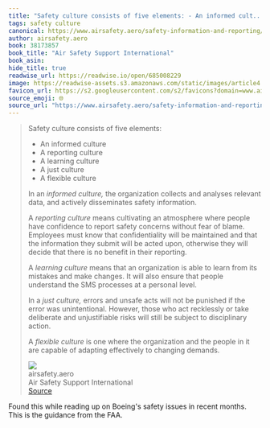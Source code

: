 ```yaml
---
title: "Safety culture consists of five elements: - An informed cult..."
tags: safety culture
canonical: https://www.airsafety.aero/safety-information-and-reporting/safety-management-systems/safety-culture
author: airsafety.aero
book: 38173857
book_title: "Air Safety Support International"
book_asin: 
hide_title: true
readwise_url: https://readwise.io/open/685008229
image: https://readwise-assets.s3.amazonaws.com/static/images/article4.6bc1851654a0.png
favicon_url: https://s2.googleusercontent.com/s2/favicons?domain=www.airsafety.aero
source_emoji: 🌐
source_url: "https://www.airsafety.aero/safety-information-and-reporting/safety-management-systems/safety-culture#:~:text=Safety%20culture%20consists,to%20changing%20demands."
---
```


> Safety culture consists of five elements:
> - An informed culture
> - A reporting culture
> - A learning culture
> - A just culture
> - A flexible culture
> 
> In an *informed culture,* the organization collects and analyses relevant data, and actively disseminates safety information.
> 
> A *reporting culture* means cultivating an atmosphere where people have confidence to report safety concerns without fear of blame. Employees must know that confidentiality will be maintained and that the information they submit will be acted upon, otherwise they will decide that there is no benefit in their reporting.
> 
> A *learning culture* means that an organization is able to learn from its mistakes and make changes. It will also ensure that people understand the SMS processes at a personal level.
> 
> In a *just culture,* errors and unsafe acts will not be punished if the error was unintentional. However, those who act recklessly or take deliberate and unjustifiable risks will still be subject to disciplinary action.
> 
> A *flexible culture* is one where the organization and the people in it are capable of adapting effectively to changing demands.
> <div class="quoteback-footer"><div class="quoteback-avatar"><img class="mini-favicon" src="https://s2.googleusercontent.com/s2/favicons?domain=www.airsafety.aero"></div><div class="quoteback-metadata"><div class="metadata-inner"><span style="display:none">FROM:</span><div aria-label="airsafety.aero" class="quoteback-author"> airsafety.aero</div><div aria-label="Air Safety Support International" class="quoteback-title"> Air Safety Support International</div></div></div><div class="quoteback-backlink"><a target="_blank" aria-label="go to the full text of this quotation" rel="noopener" href="https://www.airsafety.aero/safety-information-and-reporting/safety-management-systems/safety-culture#:~:text=Safety%20culture%20consists,to%20changing%20demands." class="quoteback-arrow"> Source</a></div></div>

Found this while reading up on Boeing's safety issues in recent months. This is the guidance from the FAA.